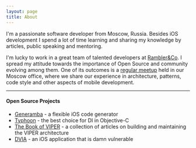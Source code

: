 ```yaml
---
layout: page
title: About
---
```


I'm a passionate software developer from Moscow, Russia. Besides iOS development I spend a lot of time learning and sharing my knowledge by articles, public speaking and mentoring.

I'm lucky to work in a great team of talented developers at [Rambler&Co](https://github.com/orgs/rambler-ios/people). I spread my attitude towards the importance of Open Source and community evolving among them. One of its outcomes is a [regular meetup](http://www.youtube.com/playlist?list=PL7JJcdGH5aCFg8XcsyNfxL4mSOv9lBw5d) held in our Moscow office, where we share our experience in architecture, patterns, code style and other aspects of mobile development.

---

#### Open Source Projects

* [Generamba](https://github.com/rambler-ios/Generamba) - a flexible iOS code generator
* [Typhoon](https://github.com/appsquickly/Typhoon) - the best choice for DI in Objective-C
* [The Book of VIPER](https://github.com/rambler-ios/The-Book-of-VIPER) - a collection of articles on building and maintaining the VIPER architecture
* [DVIA](https://github.com/prateek147/DVIA) - an iOS application that is damn vulnerable